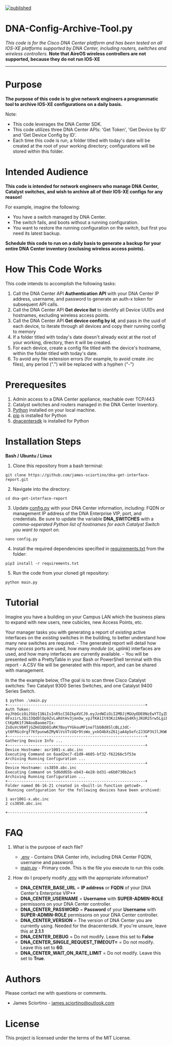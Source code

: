 [![published](https://static.production.devnetcloud.com/codeexchange/assets/images/devnet-published.svg)](https://developer.cisco.com/codeexchange/github/repo/james-sciortino/dna-get-interface-report)

# DNA-Config-Archive-Tool.py

*This code is for the Cisco DNA Center platform and has been tested on all IOS-XE platforms supported by DNA Center, including routers, switches and wireless controllers.*
**Note that AireOS wireless controllers are not supported, because they do not run IOS-XE**

---

# Purpose
**The purpose of this code is to give network engineers a programmatic tool to archive IOS-XE configurations on a daily basis.**

Note:
- This code leverages the DNA Center SDK.
- This code utilizes three DNA Center APIs: 'Get Token', 'Get Device by ID' and 'Get Device Config by ID'.
- Each time this code is run, a folder titled with today's date will be created at the root of your working directory; configurations will be stored within this folder.

# Intended Audience
**This code is intended for network engineers who manage DNA Center, Catalyst switches, and wish to archive all of their IOS-XE configs for any reason!**

For example, imagine the following:
- You have a switch managed by DNA Center.
- The switch fails, and boots without a running configuration.
- You want to restore the running configuration on the switch, but first you need its latest backup.

**Schedule this code to run on a daily basis to generate a backup for your entire DNA Center inventory (exclusing wireless access points).**

# How This Code Works
This code intends to accomplish the following tasks:
1. Call the DNA Center API **Authentication API** with your DNA Center IP address, username, and password to generate an auth-x token for subsequent API calls.
2. Call the DNA Center API **Get device list** to identify all Device UUIDs and hostnames, excluding wireless access points.
3. Call the DNA Center API **Get device config by id**, and pass in the uuid of each device, to iterate through all devices and copy their running config to memory
4. If a folder titled with today's date doesn't already exist at the root of your working, directory, then it will be created.
5. For each device, create a config file titled with the device's hostname, within the folder titled with today's date.
6. To avoid any file extension errors (for example, to avoid create .inc files), any period (".") will be replaced with a hyphen ("-")

# Prerequesites
1. Admin access to a DNA Center appliance, reachable over TCP/443
2. Catalyst switches and routers managed in the DNA Center Inventory.
3. [Python](https://www.python.org/downloads/) installed on your local machine.
4. [pip](https://packaging.python.org/tutorials/installing-packages/) is installed for Python
5. [dnacentersdk](https://dnacentersdk.readthedocs.io/en/latest/index.html) is installed for Python

# Installation Steps

**Bash / Ubuntu / Linux**
1. Clone this repository from a bash terminal:
```console
git clone https://github.com/james-sciortino/dna-get-interface-report.git
```
2. Navigate into the directory:
```console
cd dna-get-interface-report
```
3. Update [config.py](config.py) with your DNA Center information, including: FQDN or management IP address of the DNA Enterprise VIP, port, and credentials. Be sure to update the variable **DNA_SWITCHES** with a *comma-seperated Python list of hostnames for each Catalyst Switch you want to report on.*
```console
nano config.py
```
4. Install the required dependencies specified in [requirements.txt](requirements.txt) from the <dna-get-interface-report> folder:
```console
pip3 install -r requirements.txt 
```
5. Run the code from your cloned git repository:
```console
python main.py
```

# Tutorial

Imagine you have a building on your Campus LAN which the business plans to expand with new users, new cubicles, new Access Points, etc. 

Your manager tasks you with generating a report of *existing* active interfaces on the *existing* switches in the building, to better understand how many new switches are required.
    - The generated report will detail how many *access* ports are used, how many *module* (or, *uplink*) interfaces are used, and how many interfaces are currently available.
    - You will be presented with a PrettyTable in your Bash or PowerShell terminal with this report
    - A.CSV file will be generated with this report, and can be shared with management. 

In the the example below, tThe goal is to scan three Cisco Catalyst switches: Two Catalyst 9300 Series Switches, and one Catalyst 9400 Series Switch. 

```
$ python .\main.py
+------------------------------------------------------------+
Auth Token:  eyJhbGciOiJSUzI1NiIsInR5cCI6IkpXVCJ9.eyJzdWIiOiI2MDJjMGUyODE0NzEwYTIyZDFmN2UxNzIiLCJhdXRoU291cmNlIjoiaW50ZXJuYWwiLCJ0ZW5hbnROYW1lIjoiVE5UMCIsInJvbGVzIjpbIjYwMmJlYmU1MTQ3MTBhMDBjOThmYTQwOSJdLCJ0ZW5hbnRJZCI6IjYwMmJlYmU1MTQ3MTBhMDBjOThmYTQwMiIsImV4cCI6MTYyMzg5NjAwNCwiaWF0IjoxNjIzODkyNDA0LCJqdGkiOiI5MDRjOWNiNi0xZWQzLTQzZDYtYTM5YS1mZTQ3OGU2ZGExOTUiLCJ1c2VybmFtZSI6ImRldm5ldHVzZXIifQ.jPvAA2WGWUVtD3z8g97StSwvkThMxR3uWA0HjIr2CLF1F0cd4eto522lVRuDcNl7xlJYnE0kX-0FxzirLJQi33QdDlOp9ZvLaRdtHv3jmnOw_vpJTKA1It93Kz2ANxqS4KhjJKUR25rw5LgibKmAOC22MnZZXZuw3-CtKpRK1fJN4ooBaome7Ix-ZsOuVcV6HTjGZHd1Qb0IuRK7BoyYYGkouMF1ne7lbbBd8SlcBLzJdC-yt0FRGcdrgf7Kfpunw6ZMyNlVsVTcUQr9tsWo_yxkO4bXsZ61jaA4p5efc2J3GP3VJlJKWHgHVXSU4fabp99Tilg3JKos53s7FFJuiA
+------------------------------------------------------------+
Gathering Device Info ...
+------------------------------------------------------------+
Device Hostname: asr1001-x.abc.inc 
Executing Command on 6aad2ec7-d1d0-4605-bf32-f62266c5f53e
Archiving Running Configuration ... 
+------------------------------------------------------------+
Device Hostname: cs3850.abc.inc
Executing Command on 5d6dd65b-eb43-4e28-bd31-e6b0730b2ac5
Archiving Running Configuration ... 
+------------------------------------------------------------+
Folder named 06-16-21 created in <built-in function getcwd>.
 Running configuration for the following devices have been archived:

1 asr1001-x.abc.inc
2 cs3850.abc.inc

+------------------------------------------------------------+
```

# FAQ 
1. What is the purpose of each file?
    - [.env](.env) - Contains DNA Center info, including DNA Center FQDN, username and password.
    - [main.py](main.py) - Primary code. This is the file you execute to run this code. 

2. How do I properly modify [.env](.env) with the appropriate information? 
    - **DNA_CENTER_BASE_URL** = **IP address** or **FQDN** of your DNA Center's Enterprise VIP**
    - **DNA_CENTER_USERNAME** =  **Username** with **SUPER-ADMIN-ROLE** permissons on your DNA Center controller.
    - **DNA_CENTER_PASSWORD** = **Password** of your **Username** with **SUPER-ADMIN-ROLE** permissons on your DNA Center controller.
    - **DNA_CENTER_VERSION** = The version of DNA Center you are currently using. Needed for the dnacentersdk. If you're unsure, leave this at **2.1.1**
    - **DNA_CENTER_DEBUG** =  Do not modify. Leave this set to **False**
    - **DNA_CENTER_SINGLE_REQUEST_TIMEOUT=** = Do not modify. Leave this set to **60**. 
    - **DNA_CENTER_WAIT_ON_RATE_LIMIT** = Do not modify. Leave this set to **True**. 

# Authors
Please contact me with questions or comments.
- James Sciortino - james.sciortino@outlook.com

# License
This project is licensed under the terms of the MIT License.